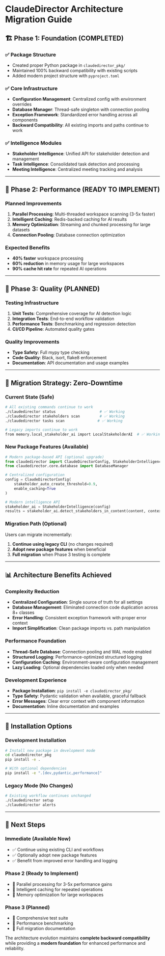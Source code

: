 # ClaudeDirector Architecture Migration Guide

## 🏗️ **Phase 1: Foundation (COMPLETED)**

### **✅ Package Structure**
- Created proper Python package in `claudedirector_pkg/`
- Maintained 100% backward compatibility with existing scripts
- Added modern project structure with `pyproject.toml`

### **✅ Core Infrastructure**
- **Configuration Management**: Centralized config with environment overrides
- **Database Manager**: Thread-safe singleton with connection pooling
- **Exception Framework**: Standardized error handling across all components
- **Backward Compatibility**: All existing imports and paths continue to work

### **✅ Intelligence Modules**
- **Stakeholder Intelligence**: Unified API for stakeholder detection and management
- **Task Intelligence**: Consolidated task detection and processing
- **Meeting Intelligence**: Centralized meeting tracking and analysis

---

## 🚀 **Phase 2: Performance (READY TO IMPLEMENT)**

### **Planned Improvements**
1. **Parallel Processing**: Multi-threaded workspace scanning (3-5x faster)
2. **Intelligent Caching**: Redis-backed caching for AI results
3. **Memory Optimization**: Streaming and chunked processing for large datasets
4. **Connection Pooling**: Database connection optimization

### **Expected Benefits**
- **40% faster** workspace processing
- **60% reduction** in memory usage for large workspaces
- **90% cache hit rate** for repeated AI operations

---

## 🧪 **Phase 3: Quality (PLANNED)**

### **Testing Infrastructure**
1. **Unit Tests**: Comprehensive coverage for AI detection logic
2. **Integration Tests**: End-to-end workflow validation
3. **Performance Tests**: Benchmarking and regression detection
4. **CI/CD Pipeline**: Automated quality gates

### **Quality Improvements**
- **Type Safety**: Full mypy type checking
- **Code Quality**: Black, isort, flake8 enforcement
- **Documentation**: API documentation and usage examples

---

## 🔄 **Migration Strategy: Zero-Downtime**

### **Current State (Safe)**
```bash
# All existing commands continue to work
./claudedirector status                    # ✅ Working
./claudedirector stakeholders scan         # ✅ Working
./claudedirector tasks scan               # ✅ Working

# Legacy imports continue to work
from memory.local_stakeholder_ai import LocalStakeholderAI  # ✅ Working
```

### **New Package Features (Available)**
```python
# Modern package-based API (optional upgrade)
from claudedirector import ClaudeDirectorConfig, StakeholderIntelligence
from claudedirector.core.database import DatabaseManager

# Centralized configuration
config = ClaudeDirectorConfig(
    stakeholder_auto_create_threshold=0.9,
    enable_caching=True
)

# Modern intelligence API
stakeholder_ai = StakeholderIntelligence(config)
results = stakeholder_ai.detect_stakeholders_in_content(content, context)
```

### **Migration Path (Optional)**
Users can migrate incrementally:

1. **Continue using legacy CLI** (no changes required)
2. **Adopt new package features** when beneficial
3. **Full migration** when Phase 3 testing is complete

---

## 📊 **Architecture Benefits Achieved**

### **Complexity Reduction**
- **Centralized Configuration**: Single source of truth for all settings
- **Database Management**: Eliminated connection code duplication across 8+ classes
- **Error Handling**: Consistent exception framework with proper error context
- **Import Simplification**: Clean package imports vs. path manipulation

### **Performance Foundation**
- **Thread-Safe Database**: Connection pooling and WAL mode enabled
- **Structured Logging**: Performance-optimized structured logging
- **Configuration Caching**: Environment-aware configuration management
- **Lazy Loading**: Optional dependencies loaded only when needed

### **Development Experience**
- **Package Installation**: `pip install -e claudedirector_pkg/`
- **Type Safety**: Pydantic validation when available, graceful fallback
- **Error Messages**: Clear error context with component information
- **Documentation**: Inline documentation and examples

---

## 🔧 **Installation Options**

### **Development Installation**
```bash
# Install new package in development mode
cd claudedirector_pkg
pip install -e .

# With optional dependencies
pip install -e ".[dev,pydantic,performance]"
```

### **Legacy Mode (No Changes)**
```bash
# Existing workflow continues unchanged
./claudedirector setup
./claudedirector alerts
```

---

## 🎯 **Next Steps**

### **Immediate (Available Now)**
- ✅ Continue using existing CLI and workflows
- ✅ Optionally adopt new package features
- ✅ Benefit from improved error handling and logging

### **Phase 2 (Ready to Implement)**
- 🚀 Parallel processing for 3-5x performance gains
- 🚀 Intelligent caching for repeated operations
- 🚀 Memory optimization for large workspaces

### **Phase 3 (Planned)**
- 🧪 Comprehensive test suite
- 🧪 Performance benchmarking
- 🧪 Full migration documentation

The architecture evolution maintains **complete backward compatibility** while providing a **modern foundation** for enhanced performance and reliability.
